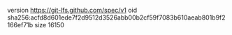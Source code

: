 version https://git-lfs.github.com/spec/v1
oid sha256:acfd8d601ede7f2d9512d3526abb00b2cf59f7083b610aeab801b9f2166ef71b
size 16150
